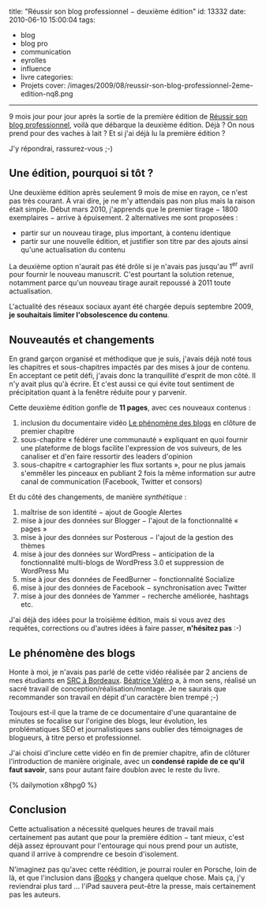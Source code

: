 title: "Réussir son blog professionnel − deuxième édition"
id: 13332
date: 2010-06-10 15:00:04
tags:
- blog
- blog pro
- communication
- eyrolles
- influence
- livre
categories:
- Projets
cover: /images/2009/08/reussir-son-blog-professionnel-2eme-edition-nq8.png
---

9 mois jour pour jour après la sortie de la première édition de [Réussir son blog professionnel](http://reussir-son-blog.pro/), voilà que débarque la deuxième édition. Déjà ? On nous prend pour des vaches à lait ? Et si j'ai déjà lu la première édition ?

J'y répondrai, rassurez-vous ;-)

<!--more-->

## Une édition, pourquoi si tôt ?

Une deuxième édition après seulement 9 mois de mise en rayon, ce n'est pas très courant. À vrai dire, je ne m'y attendais pas non plus mais la raison était simple. Début mars 2010, j'apprends que le premier tirage − 1800 exemplaires − arrive à épuisement. 2 alternatives me sont proposées :

*   partir sur un nouveau tirage, plus important, à contenu identique
*   partir sur une nouvelle édition, et justifier son titre par des ajouts ainsi qu'une actualisation du contenu

La deuxième option n'aurait pas été drôle si je n'avais pas jusqu'au 1<sup>er</sup> avril pour fournir le nouveau manuscrit. C'est pourtant la solution retenue, notamment parce qu'un nouveau tirage aurait repoussé à 2011 toute actualisation.

L'actualité des réseaux sociaux ayant été chargée depuis septembre 2009, **je souhaitais limiter l'obsolescence du contenu**.

## Nouveautés et changements

En grand garçon organisé et méthodique que je suis, j'avais déjà noté tous les chapitres et sous-chapitres impactés par des mises à jour de contenu. En acceptant ce petit défi, j'avais donc la tranquillité d'esprit de mon côté. Il n'y avait plus qu'à écrire.
Et c'est aussi ce qui évite tout sentiment de précipitation quant à la fenêtre réduite pour y parvenir.

Cette deuxième édition gonfle de **11 pages**, avec ces nouveaux contenus :

1.  inclusion du documentaire vidéo [Le phénomène des blogs](http://www.dailymotion.com/video/x8hpg0_documentaire-le-phenomene-des-blogs_news) en clôture de premier chapitre
2.  sous-chapitre « fédérer une communauté » expliquant en quoi fournir une plateforme de blogs facilite l'expression de vos suiveurs, de les canaliser et d'en faire ressortir des leaders d'opinion
3.  sous-chapitre « cartographier les flux sortants », pour ne plus jamais s'emmêler les pinceaux en publiant 2 fois la même information sur autre canal de communication (Facebook, Twitter et consors)

Et du côté des changements, de manière _synthétique_ :

1.  maîtrise de son identité − ajout de Google Alertes
2.  mise à jour des données sur Blogger − l'ajout de la fonctionnalité « pages »
3.  mise à jour des données sur Posterous − l'ajout de la gestion des thèmes
4.  mise à jour des données sur WordPress − anticipation de la fonctionnalité multi-blogs de WordPress 3.0 et suppression de WordPress Mu
5.  mise à jour des données de FeedBurner − fonctionnalité Socialize
6.  mise à jour des données de Facebook − synchronisation avec Twitter
7.  mise à jour des données de Yammer − recherche améliorée, hashtags etc.

J'ai déjà des idées pour la troisième édition, mais si vous avez des requêtes, corrections ou d'autres idées à faire passer, **n'hésitez pas** :-)

## Le phénomène des blogs

Honte à moi, je n'avais pas parlé de cette vidéo réalisée par 2 anciens de mes étudiants en [SRC à Bordeaux](http://www.srcbordeaux.com/). [Béatrice Valéro](http://www.beatricevalero.com/) a, à mon sens, réalisé un sacré travail de conception/réalisation/montage. Je ne saurais que recommander son travail en dépit d'un caractère bien trempé ;-)

Toujours est-il que la trame de ce documentaire d'une quarantaine de minutes se focalise sur l'origine des blogs, leur évolution, les problématiques SEO et journalistiques sans oublier des témoignages de blogueurs, à titre perso et professionnel.

J'ai choisi d'inclure cette vidéo en fin de premier chapitre, afin de clôturer l'introduction de manière originale, avec un **condensé rapide de ce qu'il faut savoir**, sans pour autant faire doublon avec le reste du livre.

{% dailymotion x8hpg0 %}

## Conclusion

Cette actualisation a nécessité quelques heures de travail mais certainement pas autant que pour la première édition − tant mieux, c'est déjà assez éprouvant pour l'entourage qui nous prend pour un autiste, quand il arrive à comprendre ce besoin d'isolement.

N'imaginez pas qu'avec cette réédition, je pourrai rouler en Porsche, loin de là, et que l'inclusion dans [iBooks](http://www.apple.com/ipad/features/ibooks.html) y changera quelque chose.
Mais ça, j'y reviendrai plus tard ... l'iPad sauvera peut-être la presse, mais certainement pas les auteurs.